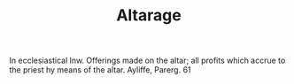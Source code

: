---
title: Altarage
letter: A
permalink: "/definitions/altarage.html"
body: In ecclesiastical lnw. Offerings made on the altar; all profits which accrue
  to the priest hy means of the altar. Ayliffe, Parerg. 61
published_at: '2018-07-07'
source: Black's Law Dictionary
layout: post
---